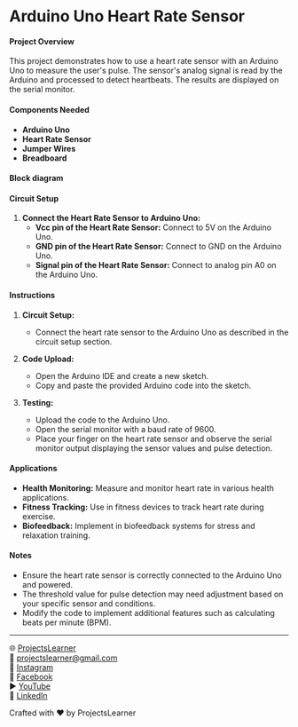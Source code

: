 # Arduino Uno Heart Rate Sensor

#### Project Overview

This project demonstrates how to use a heart rate sensor with an Arduino Uno to measure the user's pulse. The sensor's analog signal is read by the Arduino and processed to detect heartbeats. The results are displayed on the serial monitor.

#### Components Needed

- **Arduino Uno**
- **Heart Rate Sensor**
- **Jumper Wires**
- **Breadboard**

#### Block diagram


#### Circuit Setup

1. **Connect the Heart Rate Sensor to Arduino Uno:**
   - **Vcc pin of the Heart Rate Sensor:** Connect to 5V on the Arduino Uno.
   - **GND pin of the Heart Rate Sensor:** Connect to GND on the Arduino Uno.
   - **Signal pin of the Heart Rate Sensor:** Connect to analog pin A0 on the Arduino Uno.

#### Instructions

1. **Circuit Setup:**
   - Connect the heart rate sensor to the Arduino Uno as described in the circuit setup section.

2. **Code Upload:**
   - Open the Arduino IDE and create a new sketch.
   - Copy and paste the provided Arduino code into the sketch.

3. **Testing:**
   - Upload the code to the Arduino Uno.
   - Open the serial monitor with a baud rate of 9600.
   - Place your finger on the heart rate sensor and observe the serial monitor output displaying the sensor values and pulse detection.

#### Applications

- **Health Monitoring:** Measure and monitor heart rate in various health applications.
- **Fitness Tracking:** Use in fitness devices to track heart rate during exercise.
- **Biofeedback:** Implement in biofeedback systems for stress and relaxation training.

#### Notes

- Ensure the heart rate sensor is correctly connected to the Arduino Uno and powered.
- The threshold value for pulse detection may need adjustment based on your specific sensor and conditions.
- Modify the code to implement additional features such as calculating beats per minute (BPM).

---

🌐 [ProjectsLearner](https://projectslearner.com/learn/arduino-uno-heart-rate-sensor)  
📧 [projectslearner@gmail.com](mailto:projectslearner@gmail.com)  
📸 [Instagram](https://www.instagram.com/projectslearner/)  
📘 [Facebook](https://www.facebook.com/projectslearner)  
▶️ [YouTube](https://www.youtube.com/@ProjectsLearner)  
📘 [LinkedIn](https://www.linkedin.com/in/projectslearner)

Crafted with ❤️ by ProjectsLearner